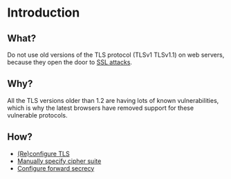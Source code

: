 # Introduction

## What?

Do not use old versions of the TLS protocol (TLSv1 TLSv1.1) on web servers, because they open the door to [SSL attacks](red-network:docs/notes/hacks). 

## Why?

All the TLS versions older than 1.2 are having lots of known vulnerabilities, which is why the latest browsers have removed support for these vulnerable protocols. 

## How?

* [(Re)configure TLS](tls.md)
* [Manually specify cipher suite](cipher.md)
* [Configure forward secrecy](forward-secrecy.md)

